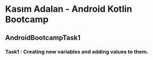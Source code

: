 #  Kasım Adalan - Android Kotlin Bootcamp 
## AndroidBootcampTask1
### Task1 : Creating new variables and adding values to them.
